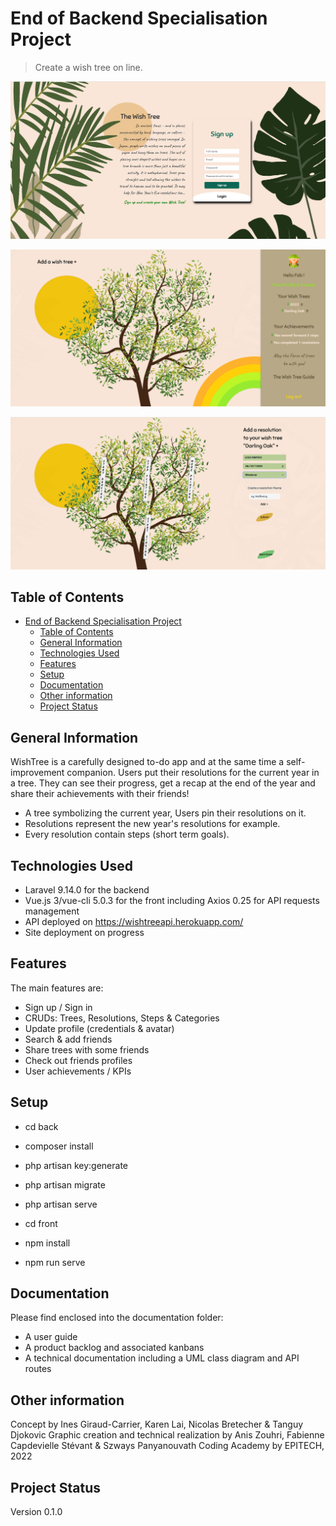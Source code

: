 # End of Backend Specialisation Project

> Create a wish tree on line.

![Algorithm schema](./images/wish_tree_landing_page.png)

![Algorithm schema](./images/wish_tree_home_page.png)

![Algorithm schema](./images/wish_tree_resolutions.png)

## Table of Contents
- [End of Backend Specialisation Project](#end-of-backend-specialisation-project)
  - [Table of Contents](#table-of-contents)
  - [General Information](#general-information)
  - [Technologies Used](#technologies-used)
  - [Features](#features)
  - [Setup](#setup)
  - [Documentation](#documentation)
  - [Other information](#other-information)
  - [Project Status](#project-status)

## General Information

WishTree is a carefully designed to-do app and at the same time a self-improvement companion. Users put their resolutions for the current year in a tree. They can see their progress, get a recap at the end of the year and share their achievements with their friends! 
- A tree symbolizing the current year, Users pin their resolutions on it.
- Resolutions represent the new year's resolutions for example.
- Every resolution contain steps (short term goals).


## Technologies Used

- Laravel 9.14.0 for the backend
- Vue.js 3/vue-cli 5.0.3 for the front including Axios 0.25 for API requests management
- API deployed on https://wishtreeapi.herokuapp.com/
- Site deployment on progress


## Features

The main features are:

- Sign up / Sign in
- CRUDs: Trees, Resolutions, Steps & Categories
- Update profile (credentials & avatar)
- Search & add friends
- Share trees with some friends
- Check out friends profiles
- User achievements / KPIs


## Setup

- cd back
- composer install
- php artisan key:generate
- php artisan migrate
- php artisan serve

- cd front
- npm install
- npm run serve


## Documentation

Please find enclosed into the documentation folder:

- A user guide
- A product backlog and associated kanbans
- A technical documentation including a UML class diagram and API routes


## Other information

Concept by Ines Giraud-Carrier, Karen Lai, Nicolas Bretecher & Tanguy Djokovic
Graphic creation and technical realization by Anis Zouhri, Fabienne Capdevielle Stévant & Szways Panyanouvath
Coding Academy by EPITECH, 2022


## Project Status

Version 0.1.0
